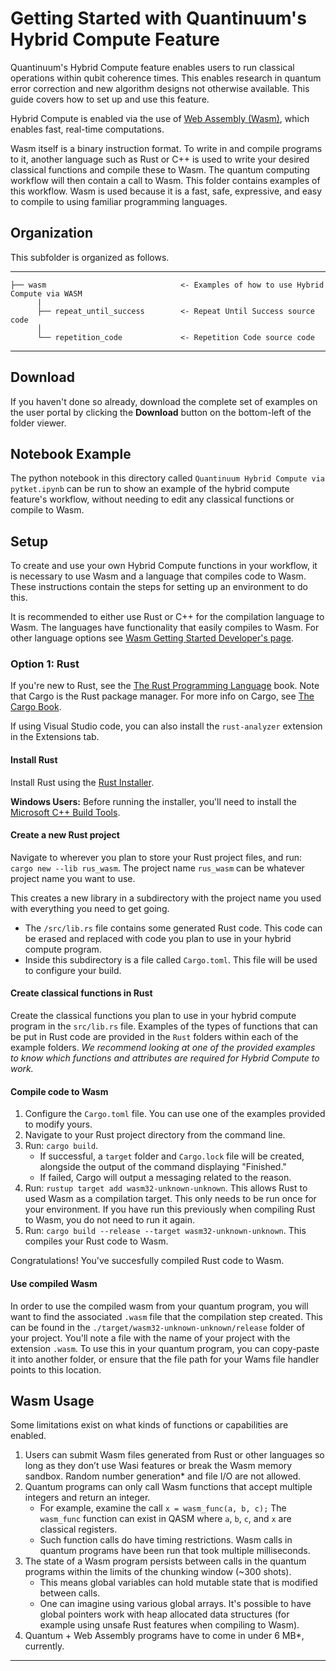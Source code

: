 # Getting Started with Quantinuum's Hybrid Compute Feature

Quantinuum's Hybrid Compute feature enables users to run classical operations within qubit coherence times. This enables research in quantum error correction and new algorithm designs not otherwise available. This guide covers how to set up and use this feature.

Hybrid Compute is enabled via the use of [Web Assembly (Wasm)](https://webassembly.org/), which enables fast, real-time computations.

Wasm itself is a binary instruction format. To write in and compile programs to it, another language such as Rust or C++ is used to write your desired classical functions and compile these to Wasm. The quantum computing workflow will then contain a call to Wasm. This folder contains examples of this workflow. Wasm is used because it is a fast, safe, expressive, and easy to compile to using familiar programming languages. 

## Organization

This subfolder is organized as follows.

---
    ├── wasm                              <- Examples of how to use Hybrid Compute via WASM
          |
          ├── repeat_until_success        <- Repeat Until Success source code
          │
          └── repetition_code             <- Repetition Code source code
---

## Download

If you haven't done so already, download the complete set of examples on the user portal by clicking the **Download** button on the bottom-left of the folder viewer.

## Notebook Example

The python notebook in this directory called `Quantinuum Hybrid Compute via pytket.ipynb` can be run to show an example of the hybrid compute feature's workflow, without needing to edit any classical functions or compile to Wasm.

## Setup

To create and use your own Hybrid Compute functions in your workflow, it is necessary to use Wasm and a language that compiles code to Wasm. These instructions contain the steps for setting up an environment to do this.

It is recommended to either use Rust or C++ for the compilation language to Wasm. The languages have functionality that easily compiles to Wasm. For other language options see [Wasm Getting Started Developer's page](https://webassembly.org/getting-started/developers-guide/).

### Option 1: Rust

If you're new to Rust, see the [The Rust Programming Language](https://doc.rust-lang.org/book/title-page.html) book. Note that Cargo is the Rust package manager. For more info on Cargo, see [The Cargo Book](https://doc.rust-lang.org/cargo/guide/).

If using Visual Studio code, you can also install the `rust-analyzer` extension in the Extensions tab.

#### Install Rust

Install Rust using the [Rust Installer](https://www.rust-lang.org/tools/install).

**Windows Users:** Before running the installer, you'll need to install the [Microsoft C++ Build Tools](https://visualstudio.microsoft.com/visual-cpp-build-tools/).

#### Create a new Rust project

Navigate to wherever you plan to store your Rust project files, and run: `cargo new --lib rus_wasm`. The project name `rus_wasm` can be whatever project name you want to use.

This creates a new library in a subdirectory with the project name you used with everything you need to get going.

* The `/src/lib.rs` file contains some generated Rust code. This code can be erased and replaced with code you plan to use in your hybrid compute program.
* Inside this subdirectory is a file called `Cargo.toml`. This file will be used to configure your build.

#### Create classical functions in Rust

Create the classical functions you plan to use in your hybrid compute program in the `src/lib.rs` file. Examples of the types of functions that can be put in Rust code are provided in the `Rust` folders within each of the example folders. *We recommend looking at one of the provided examples to know which functions and attributes are required for Hybrid Compute to work.*

#### Compile code to Wasm

1. Configure the `Cargo.toml` file. You can use one of the examples provided to modify yours. 
1. Navigate to your Rust project directory from the command line.
1. Run: `cargo build`. 
    - If successful, a `target` folder and `Cargo.lock` file will be created, alongside the output of the command displaying "Finished."
    - If failed, Cargo will output a messaging related to the reason.
1. Run: `rustup target add wasm32-unknown-unknown`. This allows Rust to used Wasm as a compilation target. This only needs to be run once for your environment. If you have run this previously when compiling Rust to Wasm, you do not need to run it again. 
1. Run: `cargo build --release --target wasm32-unknown-unknown`. This compiles your Rust code to Wasm.

Congratulations! You've succesfully compiled Rust code to Wasm. 

#### Use compiled Wasm

In order to use the compiled wasm from your quantum program, you will want to find the associated `.wasm` file that the compilation step created. This can be found in the `./target/wasm32-unknown-unknown/release` folder of your project. You'll note a file with the name of your project with the extension `.wasm`. To use this in your quantum program, you can copy-paste it into another folder, or ensure that the file path for your Wams file handler points to this location.

## Wasm Usage

Some limitations exist on what kinds of functions or capabilities are enabled. 

1. Users can submit Wasm files generated from Rust or other languages so long as they don’t use Wasi features or break the Wasm memory sandbox. Random number generation* and file I/O are not allowed.
2. Quantum programs can only call Wasm functions that accept multiple integers and return an integer. 
    * For example, examine the call `x = wasm_func(a, b, c);` The `wasm_func` function can exist in QASM where `a`, `b`, `c`, and `x` are classical registers. 
    * Such function calls do have timing restrictions. Wasm calls in quantum programs have been run that took multiple milliseconds.
3. The state of a Wasm program persists between calls in the quantum programs within the limits of the chunking window (~300 shots). 
    * This means global variables can hold mutable state that is modified between calls.
    * One can imagine using various global arrays. It's possible to have global pointers work with heap allocated data structures (for example using unsafe Rust features when compiling to Wasm).
4. Quantum + Web Assembly programs have to come in under 6 MB*, currently.


---
